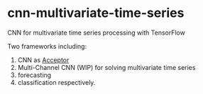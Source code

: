 # cnn-multivariate-time-series
CNN for multivariate time series processing with TensorFlow

Two frameworks including:
1. CNN as [Acceptor](https://github.com/bujingyi/rnn-multivariate-time-series/blob/master/README.md)
2. Multi-Channel CNN (WIP)
for solving multivariate time series
1. forecasting
2. classification
respectively.
